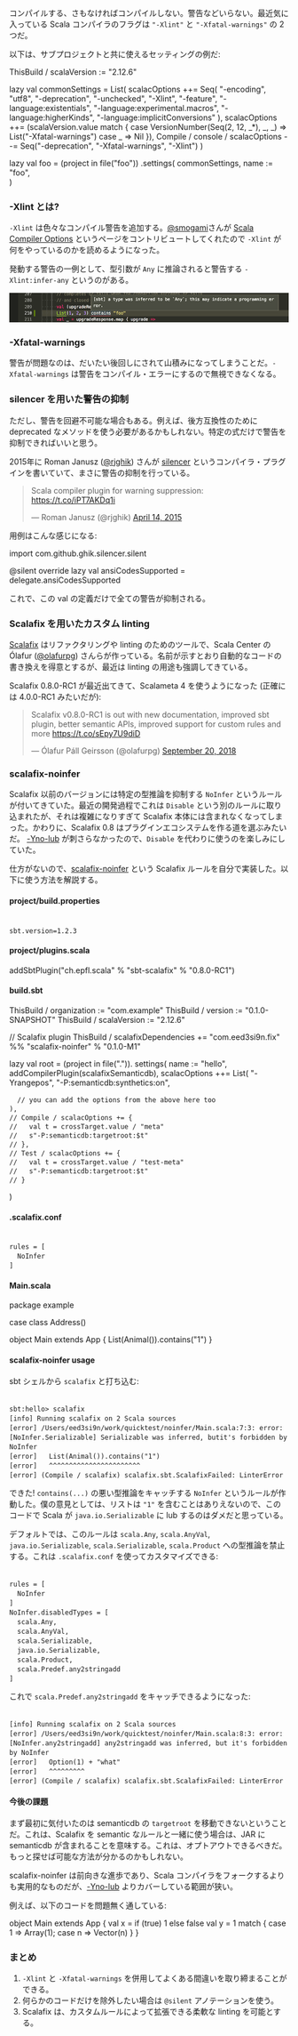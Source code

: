   [1]: http://eed3si9n.com/ja/stricter-scala-with-ynolub

コンパイルする、さもなければコンパイルしない。警告などいらない。最近気に入っている Scala コンパイラのフラグは `"-Xlint"` と `"-Xfatal-warnings"` の 2つだ。

以下は、サブプロジェクトと共に使えるセッティングの例だ:

<scala>
ThisBuild / scalaVersion := "2.12.6"

lazy val commonSettings = List(
  scalacOptions ++= Seq(
    "-encoding", "utf8",
    "-deprecation",
    "-unchecked",
    "-Xlint",
    "-feature",
    "-language:existentials",
    "-language:experimental.macros",
    "-language:higherKinds",
    "-language:implicitConversions"
  ),
  scalacOptions ++= (scalaVersion.value match {
    case VersionNumber(Seq(2, 12, _*), _, _) =>
      List("-Xfatal-warnings")
    case _ => Nil
  }),
  Compile / console / scalacOptions --= Seq("-deprecation", "-Xfatal-warnings", "-Xlint")
)

lazy val foo = (project in file("foo"))
  .settings(
    commonSettings,
    name := "foo",  
  )
</scala>

### -Xlint とは?

`-Xlint` は色々なコンパイル警告を追加する。[@smogami](https://twitter.com/smogami)さんが [Scala Compiler Options](https://docs.scala-lang.org/overviews/compiler-options/index.html#Warning_Settings) というページをコントリビュートしてくれたので `-Xlint` が何をやっているのかを読めるようになった。

発動する警告の一例として、型引数が `Any` に推論されると警告する `-Xlint:infer-any` というのがある。

![contains](/images/compile-contains1.png)

### -Xfatal-warnings

警告が問題なのは、だいたい後回しにされて山積みになってしまうことだ。`-Xfatal-warnings` は警告をコンパイル・エラーにするので無視できなくなる。

### silencer を用いた警告の抑制

ただし、警告を回避不可能な場合もある。例えば、後方互換性のために deprecated なメソッドを使う必要があるかもしれない。特定の式だけで警告を抑制できればいいと思う。

2015年に Roman Janusz ([@rjghik](https://twitter.com/rjghik)) さんが [silencer](https://github.com/ghik/silencer) というコンパイラ・プラグインを書いていて、まさに警告の抑制を行っている。

<blockquote class="twitter-tweet" data-lang="en"><p lang="en" dir="ltr">Scala compiler plugin for warning suppression: <a href="https://t.co/iPT7AKDq1i">https://t.co/iPT7AKDq1i</a></p>&mdash; Roman Janusz (@rjghik) <a href="https://twitter.com/rjghik/status/588097382878949376?ref_src=twsrc%5Etfw">April 14, 2015</a></blockquote>

用例はこんな感じになる:

<scala>
import com.github.ghik.silencer.silent

@silent override lazy val ansiCodesSupported = delegate.ansiCodesSupported
</scala>

これで、この val の定義だけで全ての警告が抑制される。

### Scalafix を用いたカスタム linting

[Scalafix](https://scalacenter.github.io/scalafix/) はリファクタリングや linting のためのツールで、Scala Center の Ólafur ([@olafurpg](https://twitter.com/olafurpg)) さんらが作っている。名前が示すとおり自動的なコードの書き換えを得意とするが、最近は linting の用途も強調してきている。

Scalafix 0.8.0-RC1 が最近出てきて、Scalameta 4 を使うようになった (正確には 4.0.0-RC1 みたいだが):

<blockquote class="twitter-tweet" data-lang="en"><p lang="en" dir="ltr">Scalafix v0.8.0-RC1 is out with new documentation, improved sbt plugin, better semantic APIs, improved support for custom rules and more <a href="https://t.co/sEpy7U9diD">https://t.co/sEpy7U9diD</a></p>&mdash; Ólafur Páll Geirsson (@olafurpg) <a href="https://twitter.com/olafurpg/status/1042759375541161984?ref_src=twsrc%5Etfw">September 20, 2018</a>
</blockquote>

### scalafix-noinfer

Scalafix 以前のバージョンには特定の型推論を抑制する `NoInfer` というルールが付いてきていた。最近の開発過程でこれは `Disable` という別のルールに取り込まれたが、それは複雑になりすぎて Scalafix 本体には含まれなくなってしまった。かわりに、Scalafix 0.8 はプラグインエコシステムを作る道を選ぶみたいだ。
[-Yno-lub][1] が刺さらなかったので、`Disable` を代わりに使うのを楽しみにしていた。

仕方がないので、[scalafix-noinfer](https://github.com/eed3si9n/scalafix-noinfer) という Scalafix ルールを自分で実装した。以下に使う方法を解説する。

#### project/build.properties

<code>
sbt.version=1.2.3
</code>

#### project/plugins.scala

<scala>
addSbtPlugin("ch.epfl.scala" % "sbt-scalafix" % "0.8.0-RC1")
</scala>

#### build.sbt

<scala>
ThisBuild / organization := "com.example"
ThisBuild / version      := "0.1.0-SNAPSHOT"
ThisBuild / scalaVersion := "2.12.6"

// Scalafix plugin
ThisBuild / scalafixDependencies +=
  "com.eed3si9n.fix" %% "scalafix-noinfer" % "0.1.0-M1"

lazy val root = (project in file(".")).
  settings(
    name := "hello",
    addCompilerPlugin(scalafixSemanticdb),
    scalacOptions ++= List(
      "-Yrangepos",
      "-P:semanticdb:synthetics:on",

      // you can add the options from the above here too
    ),
    // Compile / scalacOptions += {
    //   val t = crossTarget.value / "meta"
    //   s"-P:semanticdb:targetroot:$t"
    // },
    // Test / scalacOptions += {
    //   val t = crossTarget.value / "test-meta"
    //   s"-P:semanticdb:targetroot:$t"
    // }
  )
</scala>

#### .scalafix.conf

<code>
rules = [
  NoInfer
]
</code>

#### Main.scala

<scala>
package example

case class Address()

object Main extends App {
  List(Animal()).contains("1")
}
</scala>

#### scalafix-noinfer usage

sbt シェルから `scalafix` と打ち込む:

<code>
sbt:hello> scalafix
[info] Running scalafix on 2 Scala sources
[error] /Users/eed3si9n/work/quicktest/noinfer/Main.scala:7:3: error: [NoInfer.Serializable] Serializable was inferred, butit's forbidden by NoInfer
[error]   List(Animal()).contains("1")
[error]   ^^^^^^^^^^^^^^^^^^^^^^^
[error] (Compile / scalafix) scalafix.sbt.ScalafixFailed: LinterError
</code>

できた! `contains(...)` の悪い型推論をキャッチする `NoInfer` というルールが作動した。僕の意見としては、リストは `"1"` を含むことはありえないので、このコードで Scala が `java.io.Serializable` に lub するのはダメだと思っている。

デフォルトでは、このルールは `scala.Any`, `scala.AnyVal`, `java.io.Serializable`, `scala.Serializable`, `scala.Product` への型推論を禁止する。これは `.scalafix.conf` を使ってカスタマイズできる:

<code>
rules = [
  NoInfer
]
NoInfer.disabledTypes = [
  scala.Any,
  scala.AnyVal,
  scala.Serializable,
  java.io.Serializable,
  scala.Product,
  scala.Predef.any2stringadd
]
</code>

これで `scala.Predef.any2stringadd` をキャッチできるようになった:

<code>
[info] Running scalafix on 2 Scala sources
[error] /Users/eed3si9n/work/quicktest/noinfer/Main.scala:8:3: error: [NoInfer.any2stringadd] any2stringadd was inferred, but it's forbidden by NoInfer
[error]   Option(1) + "what"
[error]   ^^^^^^^^^
[error] (Compile / scalafix) scalafix.sbt.ScalafixFailed: LinterError
</code>

#### 今後の課題

まず最初に気付いたのは semanticdb の `targetroot` を移動できないということだ。これは、Scalafix を semantic なルールと一緒に使う場合は、JAR に semanticdb が含まれることを意味する。これは、オプトアウトできるべきだ。もっと探せば可能な方法が分かるのかもしれない。

scalafix-noinfer は前向きな進歩であり、Scala コンパイラをフォークするよりも実用的なものだが、[-Yno-lub][1] よりカバーしている範囲が狭い。

例えば、以下のコードを問題無く通している:

<scala>
object Main extends App {
  val x = if (true) 1 else false
  val y = 1 match { case 1 => Array(1); case n => Vector(n) }
}
</scala>

### まとめ

1. `-Xlint` と `-Xfatal-warnings` を併用してよくある間違いを取り締まることができる。
2. 何らかのコードだけを除外したい場合は `@silent` アノテーションを使う。
3. Scalafix は、カスタムルールによって拡張できる柔軟な linting を可能とする。

